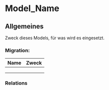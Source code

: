 # Model\_Name

## Allgemeines

Zweck dieses Models, für was wird es eingesetzt.

### Migration:

| Name | Zweck |
| :--- | :--- |
|  |  |
|  |  |
|  |  |

### Relations

#### 

